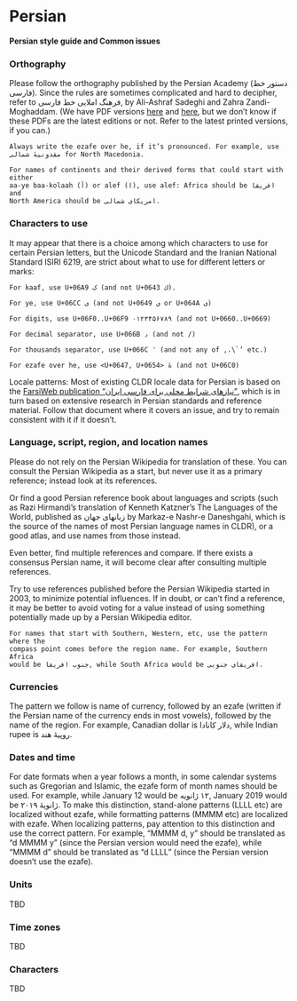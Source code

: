 # Persian

**Persian style guide and Common issues**

### Orthography

Please follow the orthography published by the Persian Academy (دستور خط فارسی).
Since the rules are sometimes complicated and hard to decipher, refer to فرهنگ
املایی خط فارسی, by Ali-Ashraf Sadeghi and Zahra Zandi-Moghaddam. (We have PDF
versions
[here](https://drive.google.com/file/d/1R2_7PMMxNzu_rYZvUQgWEGsFBA549Z1K/view?usp=sharing)
and
[here](https://drive.google.com/file/d/1bDIQ2XWGsahQbg9yZ3DqLKaFuh41RBxx/view?usp=sharing),
but we don’t know if these PDFs are the latest editions or not. Refer to the
latest printed versions, if you can.)

    Always write the ezafe over he, if it’s pronounced. For example, use
    مقدونیهٔ شمالی for North Macedonia.

    For names of continents and their derived forms that could start with either
    aa-ye baa-kolaah (آ) or alef (ا), use alef: Africa should be افریقا and
    North America should be امریکای شمالی.

### Characters to use

It may appear that there is a choice among which characters to use for certain
Persian letters, but the Unicode Standard and the Iranian National Standard
ISIRI 6219, are strict about what to use for different letters or marks:

    For kaaf, use U+06A9 ک (and not U+0643 ك).

    For ye, use U+06CC ی (and not U+0649 ي or U+064A ى)

    For digits, use U+06F0..U+06F9 ۰۱۲۳۴۵۶۷۸۹ (and not U+0660..U+0669)

    For decimal separator, use U+066B ٫ (and not /)

    For thousands separator, use U+066C ٬ (and not any of ,،\`’ etc.)

    For ezafe over he, use <U+0647, U+0654> هٔ (and not U+06C0)

Locale patterns: Most of existing CLDR locale data for Persian is based on the
[FarsiWeb publication “نیازهای شرایط محلی برای فارسی
ایران”](https://drive.google.com/file/d/1yDoUbXnV_q6mrzzaRZK_AvsOLaU-O9Qy/view?usp=sharing),
which is in turn based on extensive research in Persian standards and reference
material. Follow that document where it covers an issue, and try to remain
consistent with it if it doesn’t.

### Language, script, region, and location names

Please do not rely on the Persian Wikipedia for translation of these. You can
consult the Persian Wikipedia as a start, but never use it as a primary
reference; instead look at its references.

Or find a good Persian reference book about languages and scripts (such as Razi
Hirmandi’s translation of Kenneth Katzner’s The Languages of the World,
published as زبانهای جهان by Markaz-e Nashr-e Daneshgahi, which is the source of
the names of most Persian language names in CLDR), or a good atlas, and use
names from those instead.

Even better, find multiple references and compare. If there exists a consensus
Persian name, it will become clear after consulting multiple references.

Try to use references published before the Persian Wikipedia started in 2003, to
minimize potential influences. If in doubt, or can’t find a reference, it may be
better to avoid voting for a value instead of using something potentially made
up by a Persian Wikipedia editor.

    For names that start with Southern, Western, etc, use the pattern where the
    compass point comes before the region name. For example, Southern Africa
    would be جنوب افریقا, while South Africa would be افریقای جنوبی.

### Currencies

The pattern we follow is name of currency, followed by an ezafe (written if the
Persian name of the currency ends in most vowels), followed by the name of the
region. For example, Canadian dollar is دلار کانادا, while Indian rupee is
روپیهٔ هند.

### Dates and time

For date formats when a year follows a month, in some calendar systems such as
Gregorian and Islamic, the ezafe form of month names should be used. For
example, while January 12 would be ‏۱۲ ژانویه, January 2019 would be ژانویهٔ
۲۰۱۹. To make this distinction, stand-alone patterns (LLLL etc) are localized
without ezafe, while formatting patterns (MMMM etc) are localized with ezafe.
When localizing patterns, pay attention to this distinction and use the correct
pattern. For example, “MMMM d, y” should be translated as “d MMMM y” (since the
Persian version would need the ezafe), while “MMMM d” should be translated as “d
LLLL” (since the Persian version doesn’t use the ezafe).

### Units

TBD

### Time zones

TBD

### Characters

TBD
